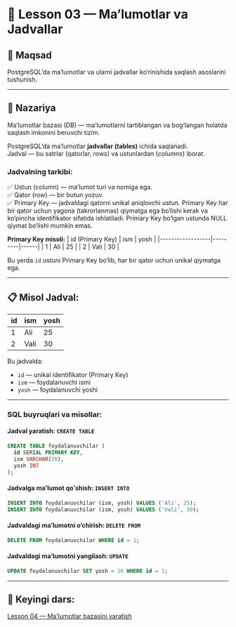 # 📖 Lesson 03 — Maʼlumotlar va Jadvallar

## 🎯 Maqsad
PostgreSQL’da maʼlumotlar va ularni jadvallar ko‘rinishida saqlash asoslarini tushunish.

---

## 📖 Nazariya

Maʼlumotlar bazasi (DB) — maʼlumotlarni tartiblangan va bog‘langan holatda saqlash imkonini beruvchi tizim.

PostgreSQL’da maʼlumotlar **jadvallar (tables)** ichida saqlanadi.  
Jadval — bu satrlar (qatorlar, *rows*) va ustunlardan (*columns*) iborat.

### Jadvalning tarkibi:
✅ Ustun (column) — maʼlumot turi va nomiga ega.  
✅ Qator (row) — bir butun yozuv.  
✅ Primary Key — jadvaldagi qatorni unikal aniqlovchi ustun. Primary Key har bir qator uchun yagona (takrorlanmas) qiymatga ega bo‘lishi kerak va ko‘pincha identifikator sifatida ishlatiladi. Primary Key bo‘lgan ustunda NULL qiymat bo‘lishi mumkin emas.

**Primary Key misoli:**
| id (Primary Key) | ism     | yosh |
|------------------|---------|------|
| 1                | Ali     | 25   |
| 2                | Vali    | 30   |

Bu yerda `id` ustuni Primary Key bo‘lib, har bir qator uchun unikal qiymatga ega.

---

## 📋 Misol Jadval:
| id  | ism     | yosh |
|-----|---------|------|
| 1   | Ali     | 25   |
| 2   | Vali    | 30   |

Bu jadvalda:
- `id` — unikal identifikator (Primary Key)
- `ism` — foydalanuvchi ismi
- `yosh` — foydalanuvchi yoshi

---

### SQL buyruqlari va misollar:

#### Jadval yaratish: `CREATE TABLE`
```sql
CREATE TABLE foydalanuvchilar (
  id SERIAL PRIMARY KEY,
  ism VARCHAR(50),
  yosh INT
);
```

#### Jadvalga maʼlumot qoʻshish: `INSERT INTO`
```sql
INSERT INTO foydalanuvchilar (ism, yosh) VALUES ('Ali', 25);
INSERT INTO foydalanuvchilar (ism, yosh) VALUES ('Vali', 30);
```

#### Jadvaldagi maʼlumotni o‘chirish: `DELETE FROM`
```sql
DELETE FROM foydalanuvchilar WHERE id = 1;
```

#### Jadvaldagi maʼlumotni yangilash: `UPDATE`
```sql
UPDATE foydalanuvchilar SET yosh = 26 WHERE id = 1;
```

---

## 📌 Keyingi dars:
[Lesson 04 — Maʼlumotlar bazasini yaratish](../lesson_04/lesson.md)